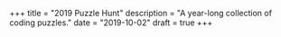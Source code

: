 +++
title = "2019 Puzzle Hunt"
description = "A year-long collection of coding puzzles."
date = "2019-10-02"
draft = true
+++
